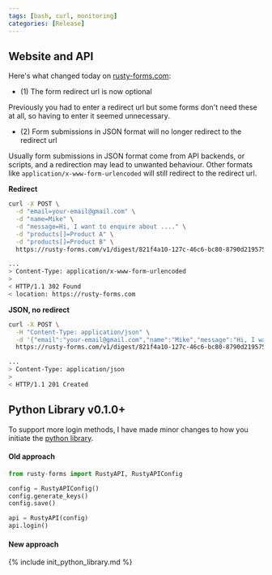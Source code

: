 ```yaml
---
tags: [bash, curl, monitoring]
categories: [Release]
---
```


## Website and API

Here's what changed today on [rusty-forms.com](https://rusty-forms.com):

- (1) The form redirect url is now optional

Previously you had to enter a redirect url but some forms don't need these at all, so having to enter it seemed unnecessary.

- (2) Form submissions in JSON format will no longer redirect to the redirect url

Usually form submissions in JSON format come from API backends, or scripts, and a redirection may lead to unwanted behaviour. Other formats like `application/x-www-form-urlencoded` will still redirect to the redirect url.

**Redirect**

```bash
curl -X POST \
  -d "email=your-email@gmail.com" \
  -d "name=Mike" \
  -d "message=Hi, I want to enquire about ...." \
  -d "products[]=Product A" \
  -d "products[]=Product B" \
  https://rusty-forms.com/v1/digest/821f4a10-127c-46c6-bc80-8790d219575a -v

...
> Content-Type: application/x-www-form-urlencoded
>
< HTTP/1.1 302 Found
< location: https://rusty-forms.com
```

**JSON, no redirect**

```bash
curl -X POST \
  -H "Content-Type: application/json" \
  -d '{"email":"your-email@gmail.com","name":"Mike","message":"Hi, I want to enquire about ....","products":["Product A","Product B"]}' \
  https://rusty-forms.com/v1/digest/821f4a10-127c-46c6-bc80-8790d219575a -v

...
> Content-Type: application/json
>
< HTTP/1.1 201 Created
```

## Python Library v0.1.0+

To support more login methods, I have made minor changes to how you initiate the [python library](/posts/new-python-library/).

#### Old approach

```python
from rusty-forms import RustyAPI, RustyAPIConfig

config = RustyAPIConfig()
config.generate_keys()
config.save()

api = RustyAPI(config)
api.login()
```

#### New approach

{% include init_python_library.md %}